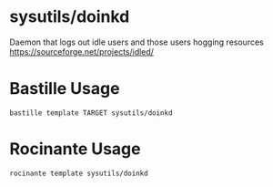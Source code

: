 # sysutils/doinkd
Daemon that logs out idle users and those users hogging resources
https://sourceforge.net/projects/idled/

# Bastille Usage
```shell
bastille template TARGET sysutils/doinkd
```

# Rocinante Usage
```shell
rocinante template sysutils/doinkd
```

